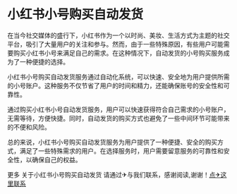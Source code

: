 # 小红书小号购买自动发货

在当今社交媒体的盛行下，小红书作为一个以时尚、美妆、生活方式为主题的社交平台，吸引了大量用户的关注和参与。然而，由于一些特殊原因，有些用户可能需要购买小红书小号来满足自己的需求。在这种情况下，自动发货的小号购买服务成为了一种便捷的选择。

小红书小号购买自动发货服务通过自动化系统，可以快速、安全地为用户提供所需的小号账户。这种服务不仅节省了用户的时间和精力，还能确保账号的安全性和可靠性。

通过购买小红书小号自动发货服务，用户可以快速获得符合自己需求的小号账户，无需等待，方便快捷。同时，自动发货的购买方式也避免了一些中间环节可能带来的不便和风险。

总的来说，小红书小号购买自动发货服务为用户提供了一种便捷、安全的购买方式，满足了一些特殊需求的用户。在选择服务时，用户需要留意服务的可靠性和安全性，以确保自己的权益。

更多 关于小红书小号购买自动发货 请通过✈与我们联系，感谢阅读,谢谢！[点✈这里联系](https://sms.k02.cc)